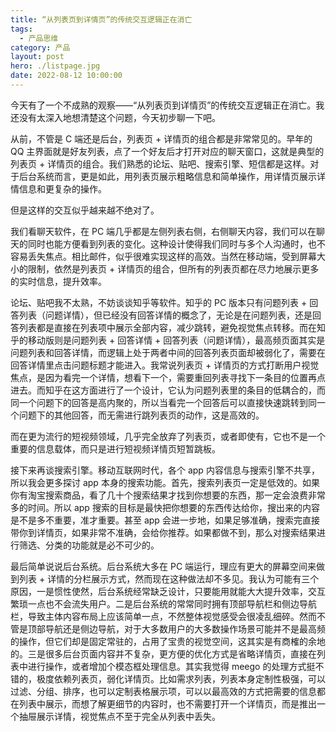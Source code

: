 ```yaml
---
title: “从列表页到详情页”的传统交互逻辑正在消亡
tags:
  - 产品思维
category: 产品
layout: post
hero: ./listpage.jpg
date: 2022-08-12 10:00:00
---
```


今天有了一个不成熟的观察——“从列表页到详情页”的传统交互逻辑正在消亡。我还没有太深入地想清楚这个问题，今天初步聊一下吧。

从前，不管是 C 端还是后台，列表页 + 详情页的组合都是非常常见的。早年的 QQ 主界面就是好友列表，点了一个好友后才打开对应的聊天窗口，这就是典型的列表页 + 详情页的组合。我们熟悉的论坛、贴吧、搜索引擎、短信都是这样。对于后台系统而言，更是如此，用列表页展示粗略信息和简单操作，用详情页展示详情信息和更复杂的操作。

但是这样的交互似乎越来越不绝对了。

我们看聊天软件，在 PC 端几乎都是左侧列表右侧，右侧聊天内容，我们可以在聊天的同时也能方便看到列表的变化。这种设计使得我们同时与多个人沟通时，也不容易丢失焦点。相比邮件，似乎很难实现这样的高效。当然在移动端，受到屏幕大小的限制，依然是列表页 + 详情页的组合，但所有的列表页都在尽力地展示更多的实时信息，提升效率。

论坛、贴吧我不太熟，不妨谈谈知乎等软件。知乎的 PC 版本只有问题列表 + 回答列表（问题详情），但已经没有回答详情的概念了，无论是在问题列表，还是回答列表都是直接在列表项中展示全部内容，减少跳转，避免视觉焦点转移。而在知乎的移动版则是问题列表 + 回答详情 + 回答列表（问题详情），最高频页面其实是问题列表和回答详情，而逻辑上处于两者中间的回答列表页面却被弱化了，需要在回答详情里点击问题标题才能进入。我常说列表页 + 详情页的方式打断用户视觉焦点，是因为看完一个详情，想看下一个，需要重回列表寻找下一条目的位置再点进去。而知乎在这方面进行了一个设计，它认为问题列表里的条目的低耦合的，而同一个问题下的回答是高内聚的，所以当看完一个回答后可以直接快速跳转到同一个问题下的其他回答，而无需进行跳列表页的动作，这是高效的。

而在更为流行的短视频领域，几乎完全放弃了列表页，或者即使有，它也不是一个重要的信息载体，而只是进行短视频详情页短暂跳板。

接下来再谈搜索引擎。移动互联网时代，各个 app 内容信息与搜索引擎不共享，所以我会更多探讨 app 本身的搜索功能。首先，搜索列表页一定是低效的。如果你有淘宝搜索商品，看了几十个搜索结果才找到你想要的东西，那一定会浪费非常多的时间。所以 app 搜索的目标是最快把你想要的东西传达给你，搜出来的内容是不是多不重要，准才重要。甚至 app 会进一步地，如果足够准确，搜索完直接带你到详情页，如果非常不准确，会给你推荐。如果都做不到，那么对搜索结果进行筛选、分类的功能就是必不可少的。

最后简单说说后台系统。后台系统大多在 PC 端运行，理应有更大的屏幕空间来做到列表 + 详情的分栏展示方式，然而现在这种做法却不多见。我认为可能有三个原因，一是惯性使然，后台系统经常缺乏设计，只要能用就能大大提升效率，交互繁琐一点也不会流失用户。二是后台系统的常常同时拥有顶部导航栏和侧边导航栏，导致主体内容布局上应该简单一点，不然整体视觉感受会很凌乱细碎。然而不管是顶部导航还是侧边导航，对于大多数用户的大多数操作场景可能并不是最高频的操作，但它们却是固定常驻的，占用了宝贵的视觉空间，这其实是有商榷的余地的。三是很多后台页面内容并不复杂，更方便的优化方式是省略详情页，直接在列表中进行操作，或者增加个模态框处理信息。其实我觉得 meego 的处理方式挺不错的，极度依赖列表页，弱化详情页。比如需求列表，列表本身定制性极强，可以过滤、分组、排序，也可以定制表格展示项，可以以最高效的方式把需要的信息都在列表中展示，而想了解更细节的内容时，也不需要打开一个详情页，而是推出一个抽屉展示详情，视觉焦点不至于完全从列表中丢失。

